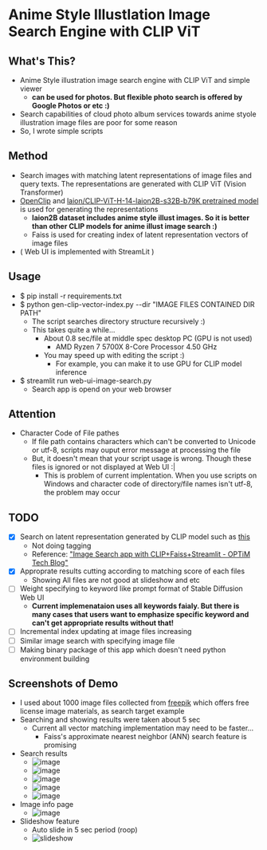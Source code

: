 # Anime Style Illustlation Image Search Engine with CLIP ViT
## What's This?
- Anime Style illustration image search engine with CLIP ViT and simple viewer
  - **can be used for photos. But flexible photo search is offered by Google Photos or etc :)**
- Search capabilities of cloud photo album services towards anime styole illustration image files are poor for some reason
- So, I wrote simple scripts

## Method
- Search images with matching latent representations of image files and query texts. The representations are generated with CLIP ViT (Vision Transformer) 
- [OpenClip](https://github.com/mlfoundations/open_clip) and [laion/CLIP-ViT-H-14-laion2B-s32B-b79K pretrained model](https://huggingface.co/laion/CLIP-ViT-H-14-laion2B-s32B-b79K) is used for generating the representations
  - **laion2B dataset includes anime style illust images. So it is better than other CLIP models for anime illust image search :)**
  - Faiss is used for creating index of latent representation vectors of image files
- ( Web UI is implemented with StreamLit )

## Usage
- $ pip install -r requirements.txt
- $ python gen-clip-vector-index.py --dir "IMAGE FILES CONTAINED DIR PATH"
  - The script searches directory structure recursively :)
  - This takes quite a while...
    - About 0.8 sec/file at middle spec desktop PC (GPU is not used)
      - AMD Ryzen 7 5700X 8-Core Processor 4.50 GHz
    - You may speed up with editing the script :)
      - For example, you can make it to use GPU for CLIP model inference 
- $ streamlit run web-ui-image-search.py
  - Search app is opend on your web browser

## Attention
- Character Code of File pathes  
  - If file path contains characters which can't be converted to Unicode or utf-8, scripts may ouput error message at processing the file
  - But, it doesn't mean that your script usage is wrong. Though these files is ignored or not displayed at Web UI :|
    - This is problem of current implentation. When you use scripts on Windows and character code of directory/file names isn't utf-8, the problem may occur

## TODO
- [x] Search on latent representation generated by CLIP model such as [this](https://huggingface.co/laion/CLIP-ViT-H-14-laion2B-s32B-b79K)
  - Not doing tagging
  - Reference: ["Image Search app with CLIP+Faiss+Streamlit - OPTiM Tech Blog"](https://tech--blog-optim-co-jp.translate.goog/entry/2022/07/04/100000?_x_tr_sl=ja&_x_tr_tl=en&_x_tr_hl=ja&_x_tr_pto=wapp)
- [x] Approprate results cutting according to matching score of each files
  - Showing All files are not good at slideshow and etc
- [ ] Weight specifying to keyword like prompt format of Stable Diffusion Web UI
  - **Current implemenataion uses all keywords faialy. But there is many cases that users want to emphasize specific keyword and can't get appropriate results without that!**  
- [ ] Incremental index updating at image files increasing
- [ ] Similar image search with specifying image file 
- [ ] Making binary package of this app which doesn't need python environment building

## Screenshots of Demo
- I used about 1000 image files collected from [freepik](https://freepik.com) which offers free license image materials, as search target example
- Searching and showing results were taken about 5 sec
  - Current all vector matching implementation may need to be faster...
    - Faiss's approximate nearest neighbor (ANN) search feature is promising 
- Search results
  - ![image](https://github.com/user-attachments/assets/364cba3a-71f2-40da-93a6-f756f1d99531)
  - ![image](https://github.com/user-attachments/assets/b58e10ab-6a91-479e-b9b8-7092d3bfb67d)
  - ![image](https://github.com/user-attachments/assets/f2639f36-e639-45e6-b820-5ff1cbcd2fb3)
  - ![image](https://github.com/user-attachments/assets/3b95b3b4-db6d-483f-8bd1-8d2203c16792)
  - ![image](https://github.com/user-attachments/assets/548c1114-2330-4600-82ab-4e29acc39327)
- Image info page
  - ![image](https://github.com/user-attachments/assets/f3c49ed9-d868-4566-9b4f-832dc128ee14)
- Slideshow feature
  - Auto slide in 5 sec period (roop)
  - ![slideshow](https://github.com/user-attachments/assets/0a485613-adb0-4ba0-ac7d-1e124a1a92a8)


